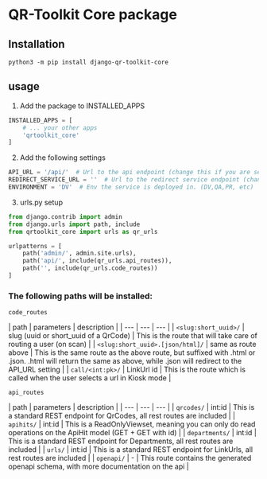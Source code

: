 # QR-Toolkit Core package

## Installation

```shell
python3 -m pip install django-qr-toolkit-core
```

## usage

1. Add the package to INSTALLED_APPS

```python
INSTALLED_APPS = [
    # ... your other apps
    'qrtoolkit_core'
]
```

2. Add the following settings

```python
API_URL = '/api/'  # Url to the api endpoint (change this if you are setting up api and public redirect service seperatly)
REDIRECT_SERVICE_URL = ''  # Url to the redirect service endpoint (change this if you are setting up api and public redirect service seperatly)
ENVIRONMENT = 'DV'  # Env the service is deployed in. (DV,QA,PR, etc)
```

3. urls.py setup

```python
from django.contrib import admin
from django.urls import path, include
from qrtoolkit_core import urls as qr_urls

urlpatterns = [
    path('admin/', admin.site.urls),
    path('api/', include(qr_urls.api_routes)),
    path('', include(qr_urls.code_routes))
]
```

### The following paths will be installed:

`code_routes`

| path | parameters | description | 
    | --- | --- | --- |
| `<slug:short_uuid>/` | slug (uuid or short_uuid of a QrCode) | This is the route that will take care of routing a user (on scan) |
| `<slug:short_uuid>.[json/html]/` | same as route above | This is the same route as the above route, but suffixed with .html or .json. .html will return the same as above, while .json will redirect to the API_URL setting |
| `call/<int:pk>/` | LinkUrl id | This is the route which is called when the user selects a url in Kiosk mode |

`api_routes`

| path | parameters | description | 
    | --- | --- | --- |
| `qrcodes/` | int:id | This is a standard REST endpoint for QrCodes, all rest routes are included |
| `apihits/` | int:id | This is a ReadOnlyViewset, meaning you can only do read operations on the ApiHit model (GET + GET with id) |
| `departments/` | int:id | This is a standard REST endpoint for Departments, all rest routes are included |
| `urls/` | int:id | This is a standard REST endpoint for LinkUrls, all rest routes are included |
| `openapi/` | - | This route contains the generated openapi schema, with more documentation on the api | 
